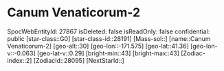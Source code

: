 ﻿---
location: [41.36,-171.575,30]
type: Station
tags:
- astro/Star

---

# Canum Venaticorum-2

SpocWebEntityId: 27867
isDeleted: false
isReadOnly: false
confidential: public
[star-class::G0]
[star-class-id::28191]
[Mass-sol::]
[name::Canum Venaticorum-2]
[geo-alt::30]
[geo-lon::-171.575]
[geo-lat::41.36]
[geo-lon-v::-0.063]
[geo-lat-v::0.29]
[bright-min::43]
[bright-max::43]
[Zodiac-index::2]
[ZodiacId::28095]
[NextStarId::]

